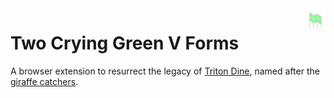<img src="./images/icon.svg" style="float: right; width: 32px;">

# Two Crying Green V Forms

A browser extension to resurrect the legacy of [Triton
Dine](https://tritondine.jacksheridan.com/), named after the [giraffe
catchers](https://stuartcollection.ucsd.edu/artist/irwin.html).
